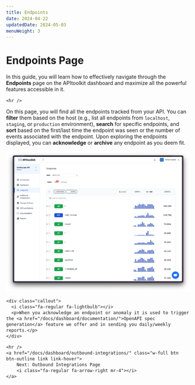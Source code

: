 ```yaml
---
title: Endpoints
date: 2024-04-22
updatedDate: 2024-05-03
menuWeight: 3
---
```


# Endpoints Page

In this guide, you will learn how to effectively navigate through the **Endpoints** page on the APItoolkit dashboard and maximize all the powerful features accessible in it.

```=html
<hr />
```

On this page, you will find all the endpoints tracked from your API. You can **filter** them based on the host (e.g., list all endpoints from `localhost`, `staging`, or `production` environment), **search** for specific endpoints, and **sort** based on the first/last time the endpoint was seen or the number of events associated with the endpoint. Upon exploring the endpoints displayed, you can **acknowledge** or **archive** any endpoint as you deem fit.

![Screenshot of APItoolkit's endpoints page](/docs/dashboard/endpoints/endpoints.png)

```=html
<div class="callout">
  <i class="fa-regular fa-lightbulb"></i>
  <p>When you acknowledge an endpoint or anomaly it is used to trigger the <a href="/docs/dashboard/documentation/">OpenAPI spec generation</a> feature we offer and in sending you daily/weekly reports.</p>
</div>
```

```=html
<hr />
<a href="/docs/dashboard/outbound-integrations/" class="w-full btn btn-outline link link-hover">
    Next: Outbound Integrations Page
    <i class="fa-regular fa-arrow-right mr-4"></i>
</a>
```
